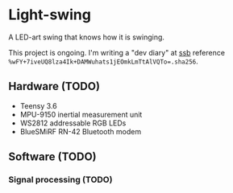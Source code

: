 # Light-swing

A LED-art swing that knows how it is swinging.

This project is ongoing. I'm writing a "dev diary" at
[ssb](https://scuttlebutt.nz/) reference `%wFY+7iveUQ8lza4Ik+DAMWuhats1jEOmkLmTtAlVQTo=.sha256`.

## Hardware (TODO)

* Teensy 3.6
* MPU-9150 inertial measurement unit
* WS2812 addressable RGB LEDs
* BlueSMiRF RN-42 Bluetooth modem

## Software (TODO)

### Signal processing (TODO)
